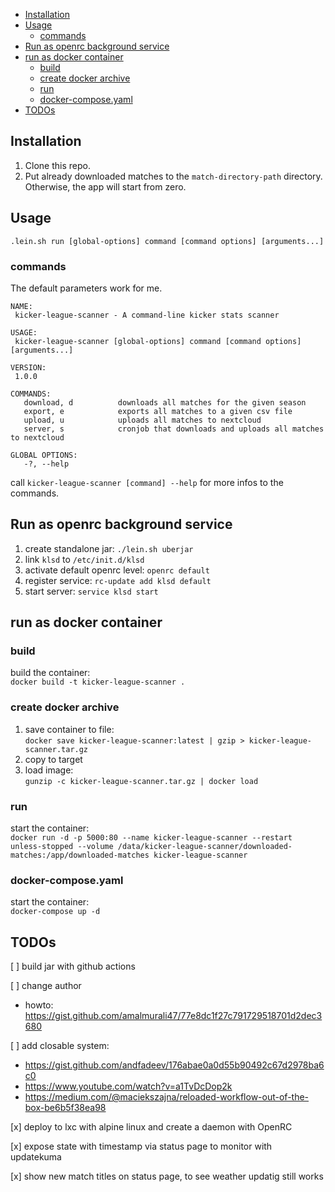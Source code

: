 <!-- TOC -->
  * [Installation](#installation)
  * [Usage](#usage)
    * [commands](#commands)
  * [Run as openrc background service](#run-as-openrc-background-service)
  * [run as docker container](#run-as-docker-container)
    * [build](#build)
    * [create docker archive](#create-docker-archive)
    * [run](#run)
    * [docker-compose.yaml](#docker-composeyaml)
  * [TODOs](#todos-)
<!-- TOC -->

## Installation
1. Clone this repo.
2. Put already downloaded matches to the `match-directory-path` directory. Otherwise, the app will start from zero.

## Usage
```shell
.lein.sh run [global-options] command [command options] [arguments...]
```
### commands
The default parameters work for me. 
```shell
NAME:
 kicker-league-scanner - A command-line kicker stats scanner

USAGE:
 kicker-league-scanner [global-options] command [command options] [arguments...]

VERSION:
 1.0.0

COMMANDS:
   download, d          downloads all matches for the given season
   export, e            exports all matches to a given csv file
   upload, u            uploads all matches to nextcloud
   server, s            cronjob that downloads and uploads all matches to nextcloud

GLOBAL OPTIONS:
   -?, --help
```

call `kicker-league-scanner [command] --help` for more infos to the commands.

## Run as openrc background service
1. create standalone jar: `./lein.sh uberjar`
1. link `klsd` to `/etc/init.d/klsd`
1. activate default openrc level: `openrc default`
1. register service: `rc-update add klsd default`
1. start server: `service klsd start`

## run as docker container
### build
build the container:  
`docker build -t kicker-league-scanner .`
### create docker archive
1. save container to file:  
`docker save kicker-league-scanner:latest | gzip > kicker-league-scanner.tar.gz`
1. copy to target
1. load image:  
`gunzip -c kicker-league-scanner.tar.gz | docker load`
### run
start the container:  
`docker run -d -p 5000:80 --name kicker-league-scanner --restart unless-stopped --volume /data/kicker-league-scanner/downloaded-matches:/app/downloaded-matches kicker-league-scanner`
### docker-compose.yaml
start the container:  
`docker-compose up -d`


## TODOs 

[ ] build jar with github actions

[ ] change author
- howto: https://gist.github.com/amalmurali47/77e8dc1f27c791729518701d2dec3680

[ ] add closable system:
- https://gist.github.com/andfadeev/176abae0a0d55b90492c67d2978ba6c0
- https://www.youtube.com/watch?v=a1TvDcDop2k
- https://medium.com/@maciekszajna/reloaded-workflow-out-of-the-box-be6b5f38ea98

[x] deploy to lxc with alpine linux and create a daemon with OpenRC

[x] expose state with timestamp via status page to monitor with updatekuma

[x] show new match titles on status page, to see weather updatig still works
